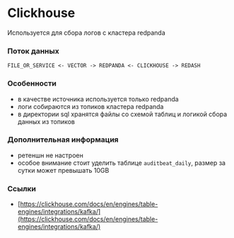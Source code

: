 # Clickhouse

Используется для сбора логов с кластера redpanda

### Поток данных

`FILE_OR_SERVICE <- VECTOR -> REDPANDA <- CLICKHOUSE -> REDASH`

### Особенности

- в качестве источника используется только redpanda
- логи собираются из топиков кластера redpanda
- в директории sql хранятся файлы со схемой таблиц и логикой сбора данных из топиков

### Дополнительная информация

- ретеншн не настроен
- особое внимание стоит уделить таблице `auditbeat_daily`, размер за сутки может превышать 10GB

### Ссылки

- [https://clickhouse.com/docs/en/engines/table-engines/integrations/kafka/](https://clickhouse.com/docs/en/engines/table-engines/integrations/kafka/)
